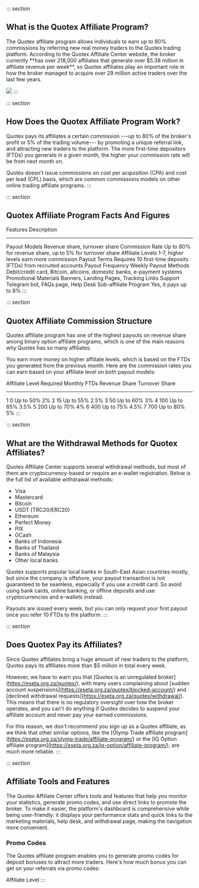 ::: section
## What is the Quotex Affiliate Program?

The Quotex affiliate program allows individuals to earn up to 80%
commissions by referring new real money traders to the Quotex trading
platform. According to the Quotex Affiliate Center website, the broker
currently \*\*has over 218,000 affiliates that generate over \$5.38
million in affiliate revenue per week\*\*, so Quotex affiliates play an
important role in how the broker managed to acquire over 29 million
active traders over the last few years.

[![](https://static.quotex.io/files/3_en/300_250.jpg)](https://traff.sbs/brokerqxlid)
:::

::: section
## How Does the Quotex Affiliate Program Work?

Quotex pays its affiliates a certain commission ---up to 80% of the
broker\'s profit or 5% of the trading volume--- by promoting a unique
referral link, and attracting new traders to the platform. The more
first-time depositors (FTDs) you generate in a given month, the higher
your commission rate will be from next month on.

Quotex doesn't issue commissions on cost per acquisition (CPA) and cost
per lead (CPL) basis, which are common commissions models on other
online trading affiliate programs.
:::

::: section
## Quotex Affiliate Program Facts And Figures

  Features                Description
  ----------------------- -------------------------------------------------------------------------
  Payout Models           Revenue share, turnover share
  Commission Rate         Up to 80% for revenue share, up to 5% for turnover share
  Affiliate Levels        1-7, higher levels earn more commission
  Payout Terms            Requires 10 first-time deposits (FTDs) from recruited accounts
  Payout Frequency        Weekly
  Payout Methods          Debit/credit card, Bitcoin, altcoins, domestic banks, e-payment systems
  Promotional Materials   Banners, Landing Pages, Tracking Links
  Support                 Telegram bot, FAQs page, Help Desk
  Sub-affiliate Program   Yes, it pays up to 8%
:::

::: section
## Quotex Affiliate Commission Structure

Quotex affiliate program has one of the highest payouts on revenue share
among binary option affiliate programs, which is one of the main reasons
why Quotex has so many affiliates.

You earn more money on higher affiliate levels, which is based on the
FTDs you generated from the previous month. Here are the commission
rates you can earn based on your affiliate level on both payout models:

  Affiliate Level   Required Monthly FTDs   Revenue Share   Turnover Share
  ----------------- ----------------------- --------------- ----------------
  1                 0                       Up to 50%       2%
  2                 15                      Up to 55%       2.5%
  3                 50                      Up to 60%       3%
  4                 100                     Up to 65%       3.5%
  5                 200                     Up to 70%       4%
  6                 400                     Up to 75%       4.5%
  7                 700                     Up to 80%       5%
:::

::: section
## What are the Withdrawal Methods for Quotex Affiliates?

Quotex Affiliate Center supports several withdrawal methods, but most of
them are cryptocurrency-based or require an e-wallet registration. Below
is the full list of available withdrawal methods:

-   Visa
-   Mastercard
-   Bitcoin
-   USDT (TRC20/ERC20)
-   Ethereum
-   Perfect Money
-   PIX
-   GCash
-   Banks of Indonesia
-   Banks of Thailand
-   Banks of Malaysia
-   Other local banks

Quotex supports popular local banks in South-East Asian countries
mostly, but since the company is offshore, your payout transaction is
not guaranteed to be seamless, especially if you use a credit card. So
avoid using bank cards, online banking, or offline deposits and use
cryptocurrencies and e-wallets instead.

Payouts are issued every week, but you can only request your first
payout once you refer 10 FTDs to the platform.
:::

::: section
## Does Quotex Pay its Affiliates?

Since Quotex affiliates bring a huge amount of new traders to the
platform, Quotex pays its affiliates more than \$5 million in total
every week.

However, we have to warn you that \[Quotex is an unregulated
broker\](https://eseta.org.za/quotex/), with many users complaining
about \[sudden account
suspensions\](https://eseta.org.za/quotex/blocked-account/) and
\[declined withdrawal
requests\](https://eseta.org.za/quotex/withdrawal/). This means that
there is no regulatory oversight over how the broker operates, and you
can't do anything if Quotex decides to suspend your affiliate account
and never pay your earned commissions.

For this reason, we don't recommend you sign up as a Quotex affiliate,
as we think that other similar options, like the \[Olymp Trade affiliate
program\](https://eseta.org.za/olymp-trade/affiliate-program/) or the
\[IQ Option affiliate
program\](https://eseta.org.za/iq-option/affiliate-program/), are much
more reliable.
:::

::: section
## Affiliate Tools and Features

The Quotex Affiliate Center offers tools and features that help you
monitor your statistics, generate promo codes, and use direct links to
promote the broker. To make it easier, the platform's dashboard is
comprehensive while being user-friendly: it displays your performance
stats and quick links to the marketing materials, help desk, and
withdrawal page, making the navigation more convenient.

### Promo Codes

The Quotex affiliate program enables you to generate promo codes for
deposit bonuses to attract more traders. Here's how much bonus you can
get on your referrals via promo codes:

Affiliate Level
:::

